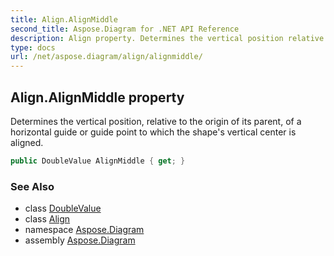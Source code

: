 ```yaml
---
title: Align.AlignMiddle
second_title: Aspose.Diagram for .NET API Reference
description: Align property. Determines the vertical position relative to the origin of its parent of a horizontal guide or guide point to which the shapes vertical center is aligned
type: docs
url: /net/aspose.diagram/align/alignmiddle/
---
```

## Align.AlignMiddle property

Determines the vertical position, relative to the origin of its parent, of a horizontal guide or guide point to which the shape's vertical center is aligned.

```csharp
public DoubleValue AlignMiddle { get; }
```

### See Also

* class [DoubleValue](../../doublevalue/)
* class [Align](../)
* namespace [Aspose.Diagram](../../align/)
* assembly [Aspose.Diagram](../../../)


